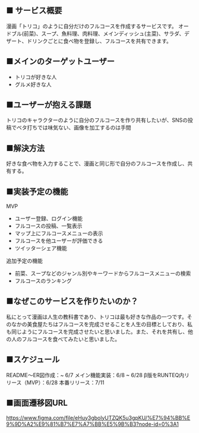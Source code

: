 ## ■ サービス概要
漫画「トリコ」のように自分だけのフルコースを作成するサービスです。
オードブル(前菜)、スープ、魚料理、肉料理、メインディッシュ(主菜)、サラダ、デザート、ドリンクごとに食べ物を登録し、フルコースを共有できます。

## ■メインのターゲットユーザー
- トリコが好きな人
- グルメ好きな人

## ■ユーザーが抱える課題
トリコのキャラクターのように自分のフルコースを作り共有したいが、SNSの投稿でベタ打ちでは味気ない、画像を加工するのは手間

## ■解決方法
好きな食べ物を入力することで、漫画と同じ形で自分のフルコースを作成し、共有する。

## ■実装予定の機能
MVP
- ユーザー登録、ログイン機能
- フルコースの投稿、一覧表示
- マップ上にフルコースメニューの表示
- フルコースを他ユーザーが評価できる
- ツイッターシェア機能

追加予定の機能
- 前菜、スープなどのジャンル別やキーワードからフルコースメニューの検索
- フルコースのランキング

## ■なぜこのサービスを作りたいのか？
私にとって漫画は人生の教科書であり、トリコは最も好きな作品の一つです。そのなかの美食屋たちはフルコースを完成させることを人生の目標としており、私も同じようにフルコースを完成させたいと思いました。また、それを共有し、他の人のフルコースを食べてみたいと思いました。

## ■スケジュール
README〜ER図作成：~ 6/7
メイン機能実装：6/8 ~ 6/28
β版をRUNTEQ内リリース（MVP）：6/28
本番リリース：7/11

## ■画面遷移図URL
https://www.figma.com/file/eHuy3gbolyUTZQK5u3gpKU/%E7%94%BB%E9%9D%A2%E9%81%B7%E7%A7%BB%E5%9B%B3?node-id=0%3A1